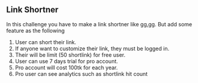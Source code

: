 ## Link Shortner

In this challenge you have to make a link shortner like [gg.gg](http://gg.gg/). But add some feature as the following

1. User can short their link.
2. If anyone want to customize their link, they must be logged in.
3. Their will be limit (50 shortlink) for free user.
4. User can use 7 days trial for pro account.
5. Pro account will cost 100tk for each year.
6. Pro user can see analytics such as shortlink hit count
